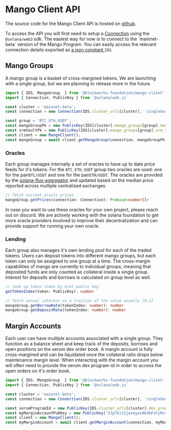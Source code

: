 # Mango Client API

The source code for the Mango Client API is hosted on [github](https://github.com/blockworks-foundation/mango-client-ts).

To access the API you will first need to setup a [Connection](https://solana-labs.github.io/solana-web3.js/classes/connection.html) using the `@solana/web3` sdk. The easiest way for now is to connect to the \`mainnet-beta\` version of the Mango Program. You can easily access the relevant connection details exported as [a json constant ](https://github.com/blockworks-foundation/mango-client-ts/blob/main/src/ids.json)`IDS`.

## Mango Groups

A mango group is a basket of cross-margined tokens. We are launching with a single group, but we are planning to release more in the future.

```typescript
import { IDS, MangoGroup  } from '@blockworks-foundation/mango-client';
import { Connection, PublicKey } from `@solana/web.js`

const cluster = 'mainnet-beta';
const connection = new Connection(IDS.cluster_urls[cluster], 'singleGossip');

const group = 'BTC_ETH_USDT';
const mangoGroupPk = new PublicKey(IDS[cluster].mango_groups[group].mango_group_pk);
const srmVaultPk = new PublicKey(IDS[cluster].mango_groups[group].srm_vault_pk])
const client = new MangoClient();
const mangoGroup = await client.getMangoGroup(connection, mangoGroupPk, srmVaultPk);
```

### Oracles

Each group manages internally a set of oracles to have up to date price feeds for it's tokens. For the `BTC_ETH_USDT` group two oracles are used: one for the pair`BTC/USDT` and one for the pair`ETH/USDT`. The oracles are provided by the [solana-flux-aggregator](https://github.com/blockworks-foundation/solana-flux-aggregator) and updated based on the median price reported across multiple centralized exchanges. 

```typescript
// fetch current oracle prices
mangoGroup.getPrices(connection: Connection): Promise<number[]> 
```

In case you want to use these oracles for your own project, please reach out on discord. We are actively working with the solana foundation to get more oracle providers involved to improve their decentralization and can provide support for running your own oracle.

### Lending

Each group also manages it's own lending pool for each of the traded tokens. Users can deposit tokens into different mango groups, but each token can only be assigned to one group at a time. The cross-margin capabilities of mango are currently to individual groups, meaning that deposited funds are only counted as collateral inside a single group. Interest for deposits and borrows is calculated on group level as well.

```typescript
// look up token index by mint public key
getTokenIndex(token: PublicKey): number 

// fetch annual interest as a fraction of the value usually [0,1]
mangoGroup.getBorrowRate(tokenIndex: number): number 
mangoGroup.getDepositRate(tokenIndex: number): number
```



## Margin Accounts

Each user can have multiple accounts associated with a single group. They function as a balance sheet and keep track of the deposits, borrows and open positions on the serum dex order book. A margin account is fully cross-margined and can be liquidated once the collateral ratio drops below maintenance margin level. When interacting with the margin account you will often need to provide the serum dex program-id in order to access the open orders on it's order book.

```typescript
import { IDS, MangoGroup  } from '@blockworks-foundation/mango-client';
import { Connection, PublicKey } from `@solana/web.js`

const cluster = 'mainnet-beta';
const connection = new Connection(IDS.cluster_urls[cluster], 'singleGossip');

const serumProgramId = new PublicKey(IDS.cluster_urls[cluster].dex_program_id);
const myMarginAccountPubKey = new PublicKey('5JpTGitZjwzmyaz8K4bFvhjMc4rvYhy157x2pPEtYYs5');
const client = new MangoClient();
const myMarginAccount = await client.getMarginAccount(connection, myMarginAccountPubKey, serumProgramId);
```

